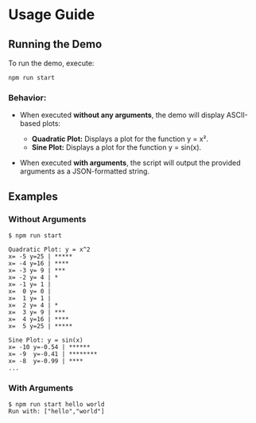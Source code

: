 # Usage Guide

## Running the Demo

To run the demo, execute:

    npm run start

### Behavior:

- When executed **without any arguments**, the demo will display ASCII-based plots:
  - **Quadratic Plot:** Displays a plot for the function y = x².
  - **Sine Plot:** Displays a plot for the function y = sin(x).

- When executed **with arguments**, the script will output the provided arguments as a JSON-formatted string.

## Examples

### Without Arguments

    $ npm run start

    Quadratic Plot: y = x^2
    x= -5 y=25 | *****
    x= -4 y=16 | ****
    x= -3 y= 9 | ***
    x= -2 y= 4 | *
    x= -1 y= 1 | 
    x=  0 y= 0 | 
    x=  1 y= 1 | 
    x=  2 y= 4 | *
    x=  3 y= 9 | ***
    x=  4 y=16 | ****
    x=  5 y=25 | *****

    Sine Plot: y = sin(x)
    x= -10 y=-0.54 | ******
    x= -9  y=-0.41 | ********
    x= -8  y=-0.99 | ****
    ...

### With Arguments

    $ npm run start hello world
    Run with: ["hello","world"]
